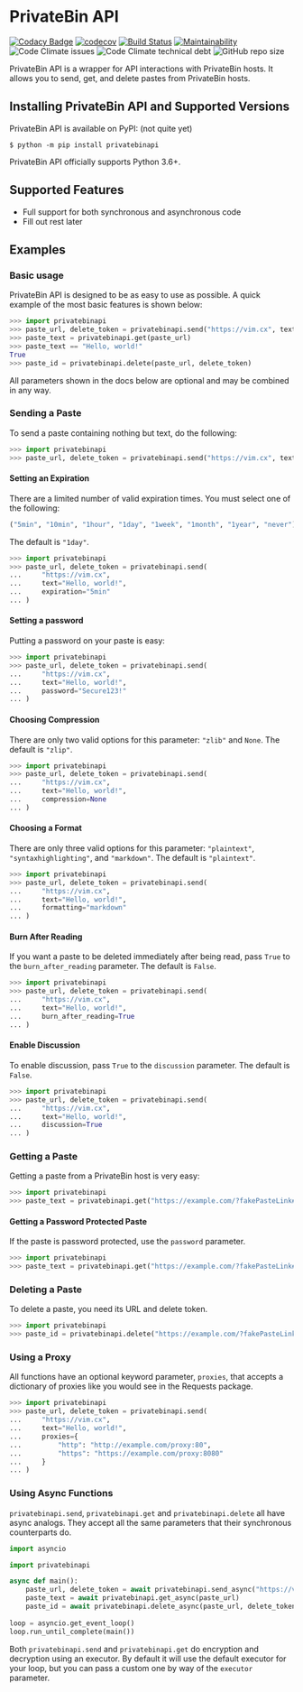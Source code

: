 # PrivateBin API
[![Codacy Badge](https://app.codacy.com/project/badge/Grade/b0b11fa99727453eb219bcd0b03f5868)](https://www.codacy.com/gh/Pioverpie/privatebin-api/dashboard?utm_source=github.com&amp;utm_medium=referral&amp;utm_content=Pioverpie/privatebin-api&amp;utm_campaign=Badge_Grade)
[![codecov](https://codecov.io/gh/Pioverpie/privatebin-api/branch/master/graph/badge.svg?token=5YE0802BC1)](undefined)
[![Build Status](https://travis-ci.org/Pioverpie/privatebin-api.svg?branch=master)](https://travis-ci.org/Pioverpie/privatebin-api)
[![Maintainability](https://api.codeclimate.com/v1/badges/b6dcd84fe476440a1811/maintainability)](https://codeclimate.com/github/Pioverpie/privatebin-api/maintainability)
![Code Climate issues](https://img.shields.io/codeclimate/issues/Pioverpie/privatebin-api)
![Code Climate technical debt](https://img.shields.io/codeclimate/tech-debt/Pioverpie/privatebin-api)
![GitHub repo size](https://img.shields.io/github/repo-size/Pioverpie/privatebin-api)

PrivateBin API is a wrapper for API interactions with PrivateBin hosts. It allows you to send, get, and delete pastes
from PrivateBin hosts.

## Installing PrivateBin API and Supported Versions

PrivateBin API is available on PyPI: (not quite yet)

```console
$ python -m pip install privatebinapi
```

PrivateBin API officially supports Python 3.6+.

## Supported Features 

  - Full support for both synchronous and asynchronous code
  - Fill out rest later
 
## Examples

### Basic usage

PrivateBin API is designed to be as easy to use as possible. A quick example of the most basic features is shown below:
```python
>>> import privatebinapi
>>> paste_url, delete_token = privatebinapi.send("https://vim.cx", text="Hello, world!")
>>> paste_text = privatebinapi.get(paste_url)
>>> paste_text == "Hello, world!"
True
>>> paste_id = privatebinapi.delete(paste_url, delete_token)
```
All parameters shown in the docs below are optional and may be combined in any way.

### Sending a Paste

To send a paste containing nothing but text, do the following:
```python
>>> import privatebinapi
>>> paste_url, delete_token = privatebinapi.send("https://vim.cx", text="Hello, world!")
```

#### Setting an Expiration

There are a limited number of valid expiration times. You must select one of the following:
```python
("5min", "10min", "1hour", "1day", "1week", "1month", "1year", "never")
```
The default is `"1day"`.
```python
>>> import privatebinapi
>>> paste_url, delete_token = privatebinapi.send(
...     "https://vim.cx",
...     text="Hello, world!",
...     expiration="5min"
... )
```
 
#### Setting a password

Putting a password on your paste is easy:
```python
>>> import privatebinapi
>>> paste_url, delete_token = privatebinapi.send(
...     "https://vim.cx",
...     text="Hello, world!",
...     password="Secure123!"
... )
```

#### Choosing Compression

There are only two valid options for this parameter: `"zlib"` and `None`. The default is `"zlip"`.
```python
>>> import privatebinapi
>>> paste_url, delete_token = privatebinapi.send(
...     "https://vim.cx",
...     text="Hello, world!",
...     compression=None
... )
```

#### Choosing a Format

There are only three valid options for this parameter: `"plaintext"`, `"syntaxhighlighting"`, and `"markdown"`. The default is `"plaintext"`.
```python
>>> import privatebinapi
>>> paste_url, delete_token = privatebinapi.send(
...     "https://vim.cx",
...     text="Hello, world!",
...     formatting="markdown"
... )
```

#### Burn After Reading

If you want a paste to be deleted immediately after being read, pass `True` to the `burn_after_reading` parameter. The default is `False`.
```python
>>> import privatebinapi
>>> paste_url, delete_token = privatebinapi.send(
...     "https://vim.cx",
...     text="Hello, world!",
...     burn_after_reading=True
... )
```

#### Enable Discussion

To enable discussion, pass `True` to the `discussion` parameter. The default is `False`.
```python
>>> import privatebinapi
>>> paste_url, delete_token = privatebinapi.send(
...     "https://vim.cx",
...     text="Hello, world!",
...     discussion=True
... )
```

### Getting a Paste

Getting a paste from a PrivateBin host is very easy:
```python
>>> import privatebinapi
>>> paste_text = privatebinapi.get("https://example.com/?fakePasteLink#1234567890")
```

#### Getting a Password Protected Paste

If the paste is password protected, use the `password` parameter.
```python
>>> import privatebinapi
>>> paste_text = privatebinapi.get("https://example.com/?fakePasteLink#1234567890", password="Secure123!")
```

### Deleting a Paste

To delete a paste, you need its URL and delete token.
```python
>>> import privatebinapi
>>> paste_id = privatebinapi.delete("https://example.com/?fakePasteLink#1234567890", "fake1delete2token3")
```

### Using a Proxy

All functions have an optional keyword parameter, `proxies`, that accepts a dictionary of proxies like you would see in
the Requests package.
```python
>>> import privatebinapi
>>> paste_url, delete_token = privatebinapi.send(
...     "https://vim.cx",
...     text="Hello, world!",
...     proxies={
...         "http": "http://example.com/proxy:80",
...         "https": "https://example.com/proxy:8080"
...     }
... )
```

### Using Async Functions
`privatebinapi.send`, `privatebinapi.get` and `privatebinapi.delete` all have async analogs. They accept all the same
parameters that their synchronous counterparts do.
```python
import asyncio

import privatebinapi

async def main():
    paste_url, delete_token = await privatebinapi.send_async("https://vim.cx", text="Hello, world!")
    paste_text = await privatebinapi.get_async(paste_url)
    paste_id = await privatebinapi.delete_async(paste_url, delete_token)
    
loop = asyncio.get_event_loop()
loop.run_until_complete(main())
```
Both `privatebinapi.send` and `privatebinapi.get` do encryption and decryption using an executor. By default it will
use the default executor for your loop, but you can pass a custom one by way of the `executor` parameter.